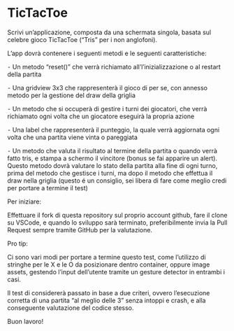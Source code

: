 # TicTacToe

Scrivi un’applicazione, composta da una schermata singola, basata sul celebre gioco TicTacToe (“Tris” per i non anglofoni).

L’app dovrà contenere i seguenti metodi e le seguenti caratteristiche:

 ⁃ Un metodo “reset()” che verrà richiamato all’l’inizializzazione o al restart della partita
 
 ⁃ Una gridview 3x3 che rappresenterà il gioco di per se, con annesso metodo per la gestione del draw della griglia
 
 ⁃ Un metodo che si occuperà di gestire i turni dei giocatori, che verrà richiamato ogni volta che un giocatore eseguirà la propria azione
 
 ⁃ Una label che rappresenterà il punteggio, la quale verrà aggiornata ogni volta che una partita viene vinta o pareggiata
 
 ⁃ Un metodo che valuta il risultato al termine della partita o quando verrà fatto tris, e stampa a schermo il vincitore (bonus se fai apparire un alert). Questo metodo dovrà valutare lo stato della partita alla fine di ogni turno, prima del metodo che gestisce i turni, ma dopo il metodo che effettua il draw nella griglia (questo é un consiglio, sei libera di fare come meglio credi per portare a termine il test)

Per iniziare:

Effettuare il fork di questa repository sul proprio account github, fare il clone su VSCode, e quando lo sviluppo sarà terminato, preferibilmente invia la Pull Request sempre tramite GitHub per la valutazione. 

Pro tip:

Ci sono vari modi per portare a termine questo test, come l’utilizzo di stringhe per le X e le O da posizionare dentro container, oppure image assets, gestendo l’input dell’utente tramite un gesture detector in entrambi i casi.

Il test di considererà passato in base a due criteri, ovvero l’esecuzione corretta di una partita “al meglio delle 3” senza intoppi e crash, e alla conseguente valutazione del codice stesso.

Buon lavoro!
